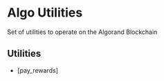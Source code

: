 # Algo Utilities

Set of utilities to operate on the Algorand Blockchain

## Utilities

* [pay_rewards]
